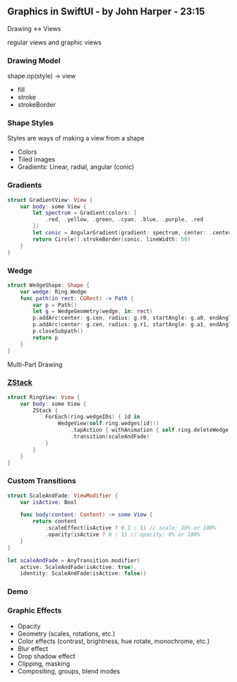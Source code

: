
## Graphics in SwiftUI - by John Harper - 23:15

Drawing ↔ Views

regular views and graphic views


### Drawing Model

shape.op(style) → view

- fill
- stroke
- strokeBorder

### Shape Styles

Styles are ways of making a view from a shape

- Colors
- Tiled images
- Gradients: Linear, radial, angular (conic)


### Gradients

```swift
struct GradientView: View {
    var body: some View {
        let spectrum = Gradient(colors: [
            .red, .yellow, .green, .cyan, .blue, .purple, .red
        ])
        let conic = AngularGradient(gradient: spectrum, center: .center, angle: .degrees(-90))
        return Circle().strokeBorder(conic, lineWidth: 50)
    }
}
```


### Wedge

```swift
struct WedgeShape: Shape {
    var wedge: Ring.Wedge
    func path(in rect: CGRect) -> Path {
        var p = Path()
        let g = WedgeGeometry(wedge, in: rect)
        p.addArc(center: g.cen, radius: g.r0, startAngle: g.a0, endAngle: g.a1, clockwise: false) p.addLine(to: g.topRight)
        p.addArc(center: g.cen, radius: g.r1, startAngle: g.a1, endAngle: g.a0, clockwise: true)
        p.closeSubpath()
        return p
    }
}
```

Multi-Part Drawing


### [ZStack](https://developer.apple.com/documentation/swiftui/zstack)

```swift
struct RingView: View {
    var body: some View {
        ZStack {
            ForEach(ring.wedgeIDs) { id in
                WedgeView(self.ring.wedges[id]!)
                    .tapAction { withAnimation { self.ring.deleteWedge(id: id) } }
                    .transition(scaleAndFade)
            }
        }
    }
}
```


### Custom Transitions

```swift
struct ScaleAndFade: ViewModifier {
    var isActive: Bool

    func body(content: Content) -> some View {
        return content
            .scaleEffect(isActive ? 0.1 : 1) // scale: 10% or 100%
            .opacity(isActive ? 0 : 1) // opacity: 0% or 100%
    }
}

let scaleAndFade = AnyTransition.modifier(
    active: ScaleAndFade(isActive: true),
    identity: ScaleAndFade(isActive: false))
```

### Demo


### Graphic Effects

- Opacity
- Geometry (scales, rotations, etc.)
- Color effects (contrast, brightness, hue rotate, monochrome, etc.)
- Blur effect
- Drop shadow effect
- Clipping, masking
- Compositing, groups, blend modes


